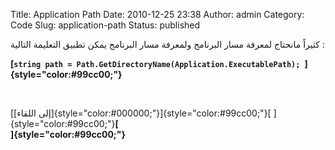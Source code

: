 Title: Application Path
Date: 2010-12-25 23:38
Author: admin
Category: Code
Slug: application-path
Status: published

كثيراً مانحتاج لمعرفة مسار البرنامج ولمعرفة مسار البرنامج يمكن تطبيق التعليمة التالية :

**[`string path = Path.GetDirectoryName(Application.ExecutablePath); `]{style="color:#99cc00;"}**

 

[[إلى اللقاء]{style="color:#000000;"}]{style="color:#99cc00;"}[ ]{style="color:#99cc00;"}**[  
]{style="color:#99cc00;"}**
